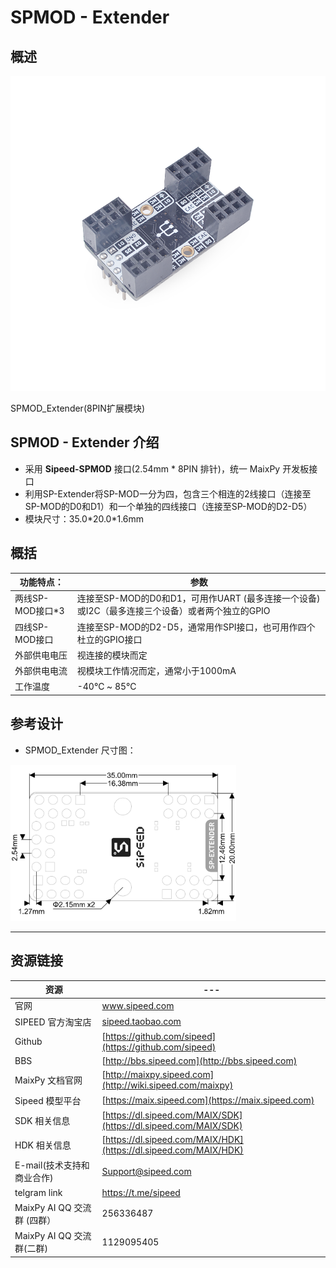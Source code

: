 # SPMOD - Extender


## 概述

![](../../assets/spmod/spmod_extender/sp_extender.png)


SPMOD_Extender(8PIN扩展模块)

## SPMOD - Extender 介绍

- 采用 **Sipeed-SPMOD** 接口(2.54mm * 8PIN 排针)，统一 MaixPy 开发板接口
- 利用SP-Extender将SP-MOD一分为四，包含三个相连的2线接口（连接至SP-MOD的D0和D1）和一个单独的四线接口（连接至SP-MOD的D2-D5）
- 模块尺寸：35.0\*20.0\*1.6mm

## 概括

| 功能特点： | 参数 |
| --- | -- |
| 两线SP-MOD接口*3 | 连接至SP-MOD的D0和D1，可用作UART (最多连接一个设备)或I2C（最多连接三个设备）或者两个独立的GPIO |
| 四线SP-MOD接口 | 连接至SP-MOD的D2-D5，通常用作SPI接口，也可用作四个杜立的GPIO接口 |
| 外部供电电压 | 视连接的模块而定 |
| 外部供电电流 | 视模块工作情况而定，通常小于1000mA |
| 工作温度 | -40℃ ~ 85℃



## 参考设计

- SPMOD_Extender 尺寸图：

<img src="../../assets/spmod/spmod_extender/sipeed_spmod_extender.png" height="250" />

-----

## 资源链接

| 资源 | --- |
| --- | --- |
| 官网 | www.sipeed.com |
| SIPEED 官方淘宝店 |[sipeed.taobao.com](sipeed.taobao.com) |
|Github | [https://github.com/sipeed](https://github.com/sipeed) |
|BBS | [http://bbs.sipeed.com](http://bbs.sipeed.com) |
|MaixPy 文档官网 | [http://maixpy.sipeed.com](http://wiki.sipeed.com/maixpy) |
|Sipeed 模型平台 | [https://maix.sipeed.com](https://maix.sipeed.com) |
|SDK 相关信息 | [https://dl.sipeed.com/MAIX/SDK](https://dl.sipeed.com/MAIX/SDK) |
|HDK 相关信息 | [https://dl.sipeed.com/MAIX/HDK](https://dl.sipeed.com/MAIX/HDK) |
|E-mail(技术支持和商业合作) | [Support@sipeed.com](mailto:support@sipeed.com) |
|telgram link | https://t.me/sipeed |
|MaixPy AI QQ 交流群 (四群）| 256336487 |
|MaixPy AI QQ 交流群(二群) | 1129095405 |
